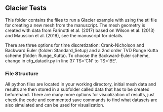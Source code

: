 ## Glacier Tests

This folder contains the files to run a Glacier example with using the stl file for creating a new mesh from the manuscript. 
The mesh geometry is created with data from Farinotti et al. (2017) based on Wilson et al. (2013) and Maussion et al. (2018), see the manuscript for details.

There are three options for time discretization: Crank-Nicholson and Backward Euler (folder: Standard_Setup) and a 2nd order TVD Runge Kutta scheme (folder: Runge_Kutta).
To choose the Backward-Euler scheme, change in cfg_datadir.py in line 37 TS='CN' to TS='BE'.

### File Structure

All python files are located in your working directory, initial mesh data and results are then stored in a subfolder called data that has to be created beforehand. There are many more options for visualization of results, just check the code and commented save commands to find what datasets are also simulated and can be used for visualization. 



